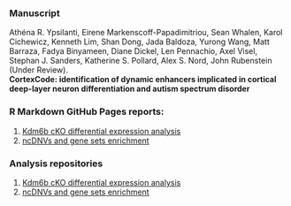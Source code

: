 ### Manuscript

Athéna R. Ypsilanti, Eirene Markenscoff-Papadimitriou, Sean Whalen, Karol Cichewicz, Kenneth Lim, Shan Dong, Jada Baldoza, Yurong Wang, Matt Barraza, Fadya Binyameen, Diane Dickel, Len Pennachio, Axel Visel, Stephan J. Sanders, Katherine S. Pollard, Alex S. Nord, John Rubenstein (Under Review).   
 **CortexCode: identification of dynamic enhancers implicated in cortical deep-layer neuron differentiation and autism spectrum disorder**


### R Markdown GitHub Pages reports:

1. [Kdm6b cKO differential expression analysis](https://nordneurogenomicslab.github.io/CortexCode_Kdm6b_DE/)     
2. [ncDNVs and gene sets enrichment](https://nordlab.shinyapps.io/Enrichment_analysis/) 

### Analysis repositories
1. [Kdm6b cKO differential expression analysis](https://github.com/NordNeurogenomicsLab/Kdm6b_DE/)    
2. [ncDNVs and gene sets enrichment](https://github.com/NordNeurogenomicsLab/Enrichment_analysis)      


